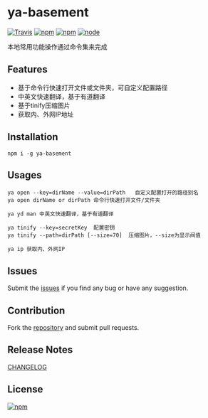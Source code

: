 ya-basement
==========================
[![Travis](https://img.shields.io/travis/ybg555/ya-basement.svg)](https://travis-ci.org/ybg555/ya-basement)
[![npm](https://img.shields.io/npm/dm/ya-basement.svg)](https://www.npmjs.com/package/ya-basement)
[![npm](https://img.shields.io/npm/v/ya-basement.svg)](https://www.npmjs.com/package/ya-basement)
[![node](https://img.shields.io/node/v/ya-basement.svg)](https://www.npmjs.com/package/ya-basement)

本地常用功能操作通过命令集来完成

## Features

* 基于命令行快速打开文件或文件夹，可自定义配置路径
* 中英文快速翻译，基于有道翻译
* 基于tinify压缩图片
* 获取内、外网IP地址

## Installation

```shell
npm i -g ya-basement
```

## Usages

```shell
ya open --key=dirName --value=dirPath   自定义配置打开的路径别名
ya open dirName or dirPath 命令行快速打开文件/文件夹

ya yd man 中英文快速翻译，基于有道翻译

ya tinify --key=secretKey  配置密钥
ya tinify --path=dirPath [--size=70]  压缩图片，--size为显示阀值

ya ip 获取内、外网IP
```

## Issues

Submit the [issues](https://github.com/ybg555/ya-basement/issues) if you find any bug or have any suggestion.

## Contribution

Fork the [repository](https://github.com/ybg555/ya-basement/tree/master) and submit pull requests.

## Release Notes

[CHANGELOG](https://github.com/ybg555/ya-basement/blob/master/CHANGELOG.md)

## License

[![npm](https://img.shields.io/npm/l/ya-basement.svg)](https://github.com/ybg555/ya-basement/blob/master/LICENSE.md)

